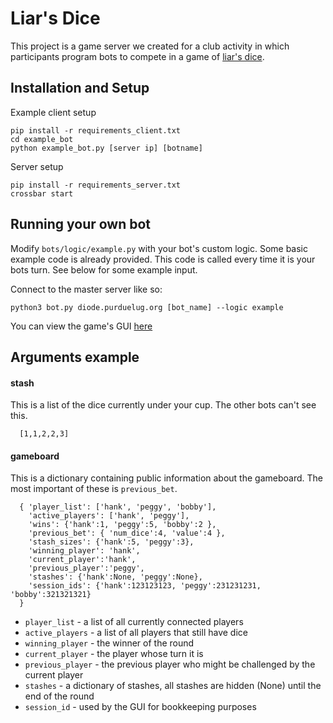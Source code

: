 # Liar's Dice

This project is a  game server we created for a club activity in which
participants program bots to compete in a game of [liar's dice](https://en.wikipedia.org/wiki/Liar's_dice). 

## Installation and Setup
Example client setup

    pip install -r requirements_client.txt
    cd example_bot
    python example_bot.py [server ip] [botname]

Server setup

    pip install -r requirements_server.txt
    crossbar start

## Running your own bot
Modify `bots/logic/example.py` with your bot's custom logic.  Some basic example code is already provided.  This code is called every time it is your bots turn.  See below for some example input.

Connect to the master server like so:

    python3 bot.py diode.purduelug.org [bot_name] --logic example
    
You can view the game's GUI [here](http://diode.purduelug.org:8080)
      
## Arguments example
#### stash
This is a list of the dice currently under your cup.  The other bots can't see this.

      [1,1,2,2,3]

#### gameboard
This is a dictionary containing public information about the gameboard.  The most important of these is `previous_bet`.

      { 'player_list': ['hank', 'peggy', 'bobby'],
        'active_players': ['hank', 'peggy'], 
        'wins': {'hank':1, 'peggy':5, 'bobby':2 }, 
        'previous_bet': { 'num_dice':4, 'value':4 }, 
        'stash_sizes': {'hank':5, 'peggy':3}, 
        'winning_player': 'hank', 
        'current_player':'hank', 
        'previous_player':'peggy', 
        'stashes': {'hank':None, 'peggy':None},
        'session_ids': {'hank':123123123, 'peggy':231231231, 'bobby':321321321}
      } 
    
- `player_list` - a list of all currently connected players
- `active_players` - a list of all players that still have dice
- `winning_player` - the winner of the round
- `current_player` - the player whose turn it is
- `previous_player` - the previous player who might be challenged by the current player
- `stashes` - a dictionary of stashes, all stashes are hidden (None) until the end of the round
- `session_id` - used by the GUI for bookkeeping purposes
